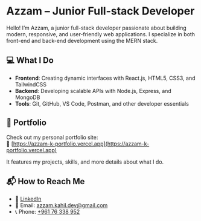 # Azzam – Junior Full-stack Developer

Hello! I’m Azzam, a junior full-stack developer passionate about building modern, responsive, and user-friendly web applications. I specialize in both front-end and back-end development using the MERN stack.

## 💻 What I Do
- **Frontend**: Creating dynamic interfaces with React.js, HTML5, CSS3, and TailwindCSS  
- **Backend**: Developing scalable APIs with Node.js, Express, and MongoDB  
- **Tools**: Git, GitHub, VS Code, Postman, and other developer essentials  

## 🚀 Portfolio  
Check out my personal portfolio site:  
🔗 [https://azzam-k-portfolio.vercel.app](https://azzam-k-portfolio.vercel.app)

It features my projects, skills, and more details about what I do.

## 📬 How to Reach Me
- 🔗 [LinkedIn](http://linkedin.com/in/azzam-al-kahil)  
- 📧 Email: [azzam.kahil.dev@gmail.com](mailto:azzam.kahil.dev@gmail.com)
- 📞 Phone: [+961 76 338 952](tel:+96176338952)
